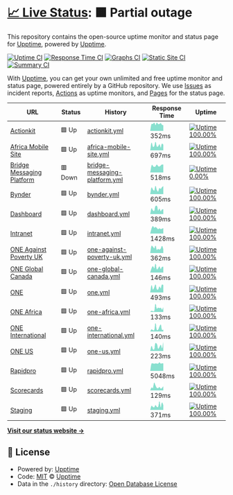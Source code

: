# [📈 Live Status](https://status.one.org): <!--live status--> **🟧 Partial outage**

This repository contains the open-source uptime monitor and status page for [Upptime](https://upptime.js.org), powered by [Upptime](https://github.com/upptime/upptime).

[![Uptime CI](https://github.com/koj-co/upptime/workflows/Uptime%20CI/badge.svg)](https://github.com/koj-co/upptime/actions?query=workflow%3A%22Uptime+CI%22)
[![Response Time CI](https://github.com/koj-co/upptime/workflows/Response%20Time%20CI/badge.svg)](https://github.com/koj-co/upptime/actions?query=workflow%3A%22Response+Time+CI%22)
[![Graphs CI](https://github.com/koj-co/upptime/workflows/Graphs%20CI/badge.svg)](https://github.com/koj-co/upptime/actions?query=workflow%3A%22Graphs+CI%22)
[![Static Site CI](https://github.com/koj-co/upptime/workflows/Static%20Site%20CI/badge.svg)](https://github.com/koj-co/upptime/actions?query=workflow%3A%22Static+Site+CI%22)
[![Summary CI](https://github.com/koj-co/upptime/workflows/Summary%20CI/badge.svg)](https://github.com/koj-co/upptime/actions?query=workflow%3A%22Summary+CI%22)

With [Upptime](https://upptime.js.org), you can get your own unlimited and free uptime monitor and status page, powered entirely by a GitHub repository. We use [Issues](https://github.com/upptime/upptime/issues) as incident reports, [Actions](https://github.com/upptime/upptime/actions) as uptime monitors, and [Pages](https://status.one.org) for the status page.

<!--start: status pages-->
<!-- This summary is generated by Upptime (https://github.com/upptime/upptime) -->
<!-- Do not edit this manually, your changes will be overwritten -->

| URL                                                            | Status  | History                                                                                                                              | Response Time                                                                                  | Uptime                                                                                                                                                                                                                                            |
| -------------------------------------------------------------- | ------- | ------------------------------------------------------------------------------------------------------------------------------------ | ---------------------------------------------------------------------------------------------- | ------------------------------------------------------------------------------------------------------------------------------------------------------------------------------------------------------------------------------------------------- |
| [Actionkit](https://act.one.org)                               | 🟩 Up   | [actionkit.yml](https://github.com/ONEcampaign/project_upptime/commits/master/history/actionkit.yml)                                 | <img alt="Response time graph" src="./graphs/actionkit.png" height="20"> 352ms                 | [![Uptime 100.00%](https://img.shields.io/endpoint?url=https%3A%2F%2Fraw.githubusercontent.com%2FONEcampaign%2Fproject_upptime%2Fmaster%2Fapi%2Factionkit%2Fuptime.json)](https://status.one.org/history/actionkit)                               |
| [Africa Mobile Site](https://m.one.org/us)                     | 🟩 Up   | [africa-mobile-site.yml](https://github.com/ONEcampaign/project_upptime/commits/master/history/africa-mobile-site.yml)               | <img alt="Response time graph" src="./graphs/africa-mobile-site.png" height="20"> 697ms        | [![Uptime 100.00%](https://img.shields.io/endpoint?url=https%3A%2F%2Fraw.githubusercontent.com%2FONEcampaign%2Fproject_upptime%2Fmaster%2Fapi%2Fafrica-mobile-site%2Fuptime.json)](https://status.one.org/history/africa-mobile-site)             |
| [Bridge Messaging Platform](https://api.messaging.dev.one.org) | 🟥 Down | [bridge-messaging-platform.yml](https://github.com/ONEcampaign/project_upptime/commits/master/history/bridge-messaging-platform.yml) | <img alt="Response time graph" src="./graphs/bridge-messaging-platform.png" height="20"> 518ms | [![Uptime 0.00%](https://img.shields.io/endpoint?url=https%3A%2F%2Fraw.githubusercontent.com%2FONEcampaign%2Fproject_upptime%2Fmaster%2Fapi%2Fbridge-messaging-platform%2Fuptime.json)](https://status.one.org/history/bridge-messaging-platform) |
| [Bynder](https://assets.one.org)                               | 🟩 Up   | [bynder.yml](https://github.com/ONEcampaign/project_upptime/commits/master/history/bynder.yml)                                       | <img alt="Response time graph" src="./graphs/bynder.png" height="20"> 605ms                    | [![Uptime 100.00%](https://img.shields.io/endpoint?url=https%3A%2F%2Fraw.githubusercontent.com%2FONEcampaign%2Fproject_upptime%2Fmaster%2Fapi%2Fbynder%2Fuptime.json)](https://status.one.org/history/bynder)                                     |
| [Dashboard](https://dashboard.one.org)                         | 🟩 Up   | [dashboard.yml](https://github.com/ONEcampaign/project_upptime/commits/master/history/dashboard.yml)                                 | <img alt="Response time graph" src="./graphs/dashboard.png" height="20"> 389ms                 | [![Uptime 100.00%](https://img.shields.io/endpoint?url=https%3A%2F%2Fraw.githubusercontent.com%2FONEcampaign%2Fproject_upptime%2Fmaster%2Fapi%2Fdashboard%2Fuptime.json)](https://status.one.org/history/dashboard)                               |
| [Intranet](https://intranet.one.org)                           | 🟩 Up   | [intranet.yml](https://github.com/ONEcampaign/project_upptime/commits/master/history/intranet.yml)                                   | <img alt="Response time graph" src="./graphs/intranet.png" height="20"> 1428ms                 | [![Uptime 100.00%](https://img.shields.io/endpoint?url=https%3A%2F%2Fraw.githubusercontent.com%2FONEcampaign%2Fproject_upptime%2Fmaster%2Fapi%2Fintranet%2Fuptime.json)](https://status.one.org/history/intranet)                                 |
| [ONE Against Poverty UK](https://www.oneagainstpoverty.org.uk) | 🟩 Up   | [one-against-poverty-uk.yml](https://github.com/ONEcampaign/project_upptime/commits/master/history/one-against-poverty-uk.yml)       | <img alt="Response time graph" src="./graphs/one-against-poverty-uk.png" height="20"> 362ms    | [![Uptime 100.00%](https://img.shields.io/endpoint?url=https%3A%2F%2Fraw.githubusercontent.com%2FONEcampaign%2Fproject_upptime%2Fmaster%2Fapi%2Fone-against-poverty-uk%2Fuptime.json)](https://status.one.org/history/one-against-poverty-uk)     |
| [ONE Global Canada](https://www.oneglobalcanada.com)           | 🟩 Up   | [one-global-canada.yml](https://github.com/ONEcampaign/project_upptime/commits/master/history/one-global-canada.yml)                 | <img alt="Response time graph" src="./graphs/one-global-canada.png" height="20"> 146ms         | [![Uptime 100.00%](https://img.shields.io/endpoint?url=https%3A%2F%2Fraw.githubusercontent.com%2FONEcampaign%2Fproject_upptime%2Fmaster%2Fapi%2Fone-global-canada%2Fuptime.json)](https://status.one.org/history/one-global-canada)               |
| [ONE](https://www.one.org)                                     | 🟩 Up   | [one.yml](https://github.com/ONEcampaign/project_upptime/commits/master/history/one.yml)                                             | <img alt="Response time graph" src="./graphs/one.png" height="20"> 493ms                       | [![Uptime 100.00%](https://img.shields.io/endpoint?url=https%3A%2F%2Fraw.githubusercontent.com%2FONEcampaign%2Fproject_upptime%2Fmaster%2Fapi%2Fone%2Fuptime.json)](https://status.one.org/history/one)                                           |
| [ONE Africa](https://www.one.org/africa)                       | 🟩 Up   | [one-africa.yml](https://github.com/ONEcampaign/project_upptime/commits/master/history/one-africa.yml)                               | <img alt="Response time graph" src="./graphs/one-africa.png" height="20"> 133ms                | [![Uptime 100.00%](https://img.shields.io/endpoint?url=https%3A%2F%2Fraw.githubusercontent.com%2FONEcampaign%2Fproject_upptime%2Fmaster%2Fapi%2Fone-africa%2Fuptime.json)](https://status.one.org/history/one-africa)                             |
| [ONE International](https://www.one.org/international)         | 🟩 Up   | [one-international.yml](https://github.com/ONEcampaign/project_upptime/commits/master/history/one-international.yml)                 | <img alt="Response time graph" src="./graphs/one-international.png" height="20"> 140ms         | [![Uptime 100.00%](https://img.shields.io/endpoint?url=https%3A%2F%2Fraw.githubusercontent.com%2FONEcampaign%2Fproject_upptime%2Fmaster%2Fapi%2Fone-international%2Fuptime.json)](https://status.one.org/history/one-international)               |
| [ONE US](https://www.one.org/us)                               | 🟩 Up   | [one-us.yml](https://github.com/ONEcampaign/project_upptime/commits/master/history/one-us.yml)                                       | <img alt="Response time graph" src="./graphs/one-us.png" height="20"> 223ms                    | [![Uptime 100.00%](https://img.shields.io/endpoint?url=https%3A%2F%2Fraw.githubusercontent.com%2FONEcampaign%2Fproject_upptime%2Fmaster%2Fapi%2Fone-us%2Fuptime.json)](https://status.one.org/history/one-us)                                     |
| [Rapidpro](https://one.wafl.chat)                              | 🟩 Up   | [rapidpro.yml](https://github.com/ONEcampaign/project_upptime/commits/master/history/rapidpro.yml)                                   | <img alt="Response time graph" src="./graphs/rapidpro.png" height="20"> 5048ms                 | [![Uptime 100.00%](https://img.shields.io/endpoint?url=https%3A%2F%2Fraw.githubusercontent.com%2FONEcampaign%2Fproject_upptime%2Fmaster%2Fapi%2Frapidpro%2Fuptime.json)](https://status.one.org/history/rapidpro)                                 |
| [Scorecards](https://scorecards.one.org)                       | 🟩 Up   | [scorecards.yml](https://github.com/ONEcampaign/project_upptime/commits/master/history/scorecards.yml)                               | <img alt="Response time graph" src="./graphs/scorecards.png" height="20"> 129ms                | [![Uptime 100.00%](https://img.shields.io/endpoint?url=https%3A%2F%2Fraw.githubusercontent.com%2FONEcampaign%2Fproject_upptime%2Fmaster%2Fapi%2Fscorecards%2Fuptime.json)](https://status.one.org/history/scorecards)                             |
| [Staging](https://staging.one.org/international)               | 🟩 Up   | [staging.yml](https://github.com/ONEcampaign/project_upptime/commits/master/history/staging.yml)                                     | <img alt="Response time graph" src="./graphs/staging.png" height="20"> 371ms                   | [![Uptime 100.00%](https://img.shields.io/endpoint?url=https%3A%2F%2Fraw.githubusercontent.com%2FONEcampaign%2Fproject_upptime%2Fmaster%2Fapi%2Fstaging%2Fuptime.json)](https://status.one.org/history/staging)                                   |

<!--end: status pages-->

[**Visit our status website →**](https://status.one.org)

## 📄 License

- Powered by: [Upptime](https://github.com/upptime/upptime)
- Code: [MIT](./LICENSE) © [Upptime](https://upptime.js.org)
- Data in the `./history` directory: [Open Database License](https://opendatacommons.org/licenses/odbl/1-0/)
